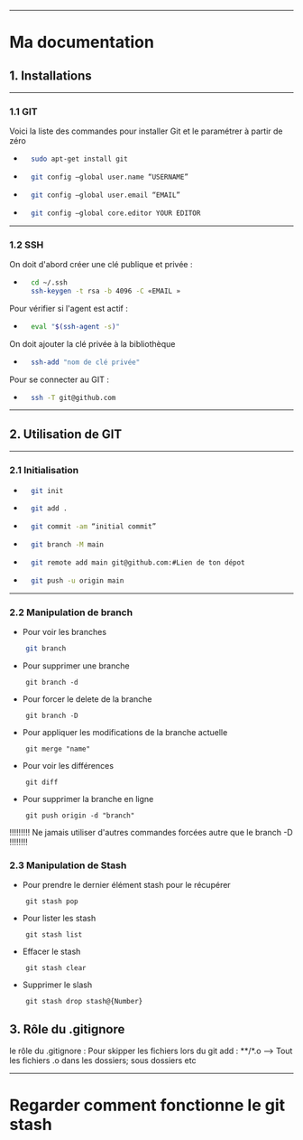 
---
# Ma documentation


## 1. Installations

---
### 1.1 GIT

Voici la liste des commandes pour installer Git et le paramétrer à partir de zéro

- ```bash
    sudo apt-get install git
    ```

- ```bash
    git config –global user.name “USERNAME”
    ```

- ```bash
    git config –global user.email “EMAIL”
    ```

- ```bash
    git config –global core.editor YOUR EDITOR
    ```



---
### 1.2 SSH

On doit d'abord créer une clé publique et privée :

- ```bash
    cd ~/.ssh
    ssh-keygen -t rsa -b 4096 -C «EMAIL »
    ```

Pour vérifier si l'agent est actif :

- ```bash
    eval "$(ssh-agent -s)"
    ```

On doit ajouter la clé privée à la bibliothèque

- ```bash
    ssh-add "nom de clé privée"
    ```

Pour se connecter au GIT : 

- ```bash
    ssh -T git@github.com
    ```
---
## 2. Utilisation de GIT

---
### 2.1 Initialisation

- ```bash
    git init
    ```

- ```bash
    git add .
    ```

- ```bash
    git commit -am “initial commit” 
    ```

- ```bash
    git branch -M main
    ```
- ```bash
    git remote add main git@github.com:#Lien de ton dépot
    ```
- ```bash
    git push -u origin main
    ```

---

### 2.2 Manipulation de branch

- Pour voir les branches 
```bash
    git branch
```

- Pour supprimer une branche 
```
    git branch -d
```

- Pour forcer le delete de la branche
```
    git branch -D
```

- Pour appliquer les modifications de la branche actuelle
```
    git merge "name"
```

- Pour voir les différences 
```
    git diff
```

- Pour supprimer la branche en ligne
```
    git push origin -d "branch"
```

!!!!!!!!! Ne jamais utiliser d'autres commandes forcées autre que le branch -D !!!!!!!!


### 2.3 Manipulation de Stash

- Pour prendre le dernier élément stash pour le récupérer
```
    git stash pop
```

- Pour lister les stash 
```
    git stash list
```

- Effacer le stash
```
    git stash clear
```

- Supprimer le slash 
```
    git stash drop stash@{Number}
```

## 3. Rôle du .gitignore 

le rôle du .gitignore :
Pour skipper les fichiers lors du git add :
**/*.o --> Tout les fichiers .o dans les dossiers; sous dossiers etc

---
# Regarder comment fonctionne le git stash

